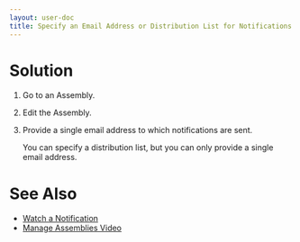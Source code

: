 ```yaml
---
layout: user-doc
title: Specify an Email Address or Distribution List for Notifications
---
```


# Solution


1. Go to an Assembly.
2. Edit the Assembly.
3. Provide a single email address to which notifications are sent.
  
    You can specify a distribution list, but you can only provide a single email address.

# See Also


* <a href="/user/design/watching-an-assembly.html">Watch a Notification</a>
* <a href="/user/design/manage-assemblies.html">Manage Assemblies Video</a>
